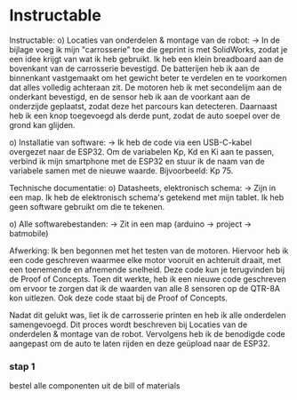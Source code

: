 # Instructable
Instructable: 
o) Locaties van onderdelen & montage van de robot:
-> In de bijlage voeg ik mijn "carrosserie" toe die geprint is met SolidWorks, zodat je een idee krijgt van wat ik heb gebruikt. Ik heb een klein breadboard aan de bovenkant van de carrosserie bevestigd. De batterijen heb ik aan de binnenkant vastgemaakt om het gewicht beter te verdelen en te voorkomen dat alles volledig achteraan zit. De motoren heb ik met secondelijm aan de onderkant bevestigd, en de sensor heb ik aan de voorkant aan de onderzijde geplaatst, zodat deze het parcours kan detecteren. Daarnaast heb ik een knop toegevoegd als derde punt, zodat de auto soepel over de grond kan glijden.

o) Installatie van software:
-> Ik heb de code via een USB-C-kabel overgezet naar de ESP32. Om de variabelen Kp, Kd en Ki aan te passen, verbind ik mijn smartphone met de ESP32 en stuur ik de naam van de variabele samen met de nieuwe waarde. Bijvoorbeeld: Kp 75.

Technische documentatie: 
o) Datasheets, elektronisch schema:
-> Zijn in een map. Ik heb de elektronisch schema's getekend met mijn tablet. Ik heb geen software gebruikt om die te tekenen. 

o) Alle softwarebestanden:
-> Zit in een map (arduino -> project -> batmobile)

Afwerking: 
Ik ben begonnen met het testen van de motoren. Hiervoor heb ik een code geschreven waarmee elke motor vooruit en achteruit draait, met een toenemende en afnemende snelheid. Deze code kun je terugvinden bij de Proof of Concepts. Toen dit werkte, heb ik een nieuwe code geschreven om ervoor te zorgen dat ik de waarden van alle 8 sensoren op de QTR-8A kon uitlezen. Ook deze code staat bij de Proof of Concepts.

Nadat dit gelukt was, liet ik de carrosserie printen en heb ik alle onderdelen samengevoegd. Dit proces wordt beschreven bij Locaties van de onderdelen & montage van de robot. Vervolgens heb ik de benodigde code aangepast om de auto te laten rijden en deze geüpload naar de ESP32.


### stap 1
bestel alle componenten uit de bill of materials  
